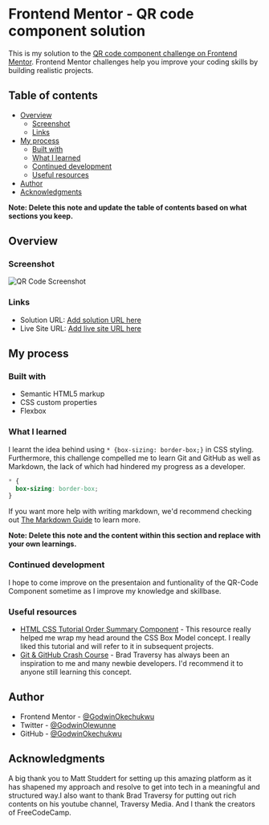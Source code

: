 # Frontend Mentor - QR code component solution

This is my solution to the [QR code component challenge on Frontend Mentor](https://www.frontendmentor.io/challenges/qr-code-component-iux_sIO_H). Frontend Mentor challenges help you improve your coding skills by building realistic projects.

## Table of contents

- [Overview](#overview)
  - [Screenshot](#screenshot)
  - [Links](#links)
- [My process](#my-process)
  - [Built with](#built-with)
  - [What I learned](#what-i-learned)
  - [Continued development](#continued-development)
  - [Useful resources](#useful-resources)
- [Author](#author)
- [Acknowledgments](#acknowledgments)

**Note: Delete this note and update the table of contents based on what sections you keep.**

## Overview

### Screenshot

![QR Code Screenshot](../image.png)

### Links

- Solution URL: [Add solution URL here](https://your-solution-url.com)
- Live Site URL: [Add live site URL here](https://your-live-site-url.com)

## My process

### Built with

- Semantic HTML5 markup
- CSS custom properties
- Flexbox

### What I learned

I learnt the idea behind using `* {box-sizing: border-box;}` in CSS styling. Furthermore, this challenge compelled me to learn Git and GitHub as well as Markdown, the lack of which had hindered my progress as a developer.

```css
* {
  box-sizing: border-box;
}
```

If you want more help with writing markdown, we'd recommend checking out [The Markdown Guide](https://www.markdownguide.org/) to learn more.

**Note: Delete this note and the content within this section and replace with your own learnings.**

### Continued development

I hope to come improve on the presentaion and funtionality of the QR-Code Component sometime as I improve my knowledge and skillbase.

### Useful resources

- [HTML CSS Tutorial Order Summary Component](https://www.freecodecamp.com) - This resource really helped me wrap my head around the CSS Box Model concept. I really liked this tutorial and will refer to it in subsequent projects.
- [Git & GitHub Crash Course](https://www.traversymedia.com) - Brad Traversy has always been an inspiration to me and many newbie developers. I'd recommend it to anyone still learning this concept.

## Author

- Frontend Mentor - [@GodwinOkechukwu](https://www.frontendmentor.io/profile/godwin-okechukwu)
- Twitter - [@GodwinOlewunne](https://www.twitter.com/godwinolewunne)
- GitHub - [@GodwinOkechukwu](https://github.com/godwin-okechukwu)

## Acknowledgments

A big thank you to Matt Studdert for setting up this amazing platform as it has shapened my approach and resolve to get into tech in a meaningful and structured way.I also want to thank Brad Traversy for putting out rich contents on his youtube channel, Traversy Media. And I thank the creators of FreeCodeCamp.
